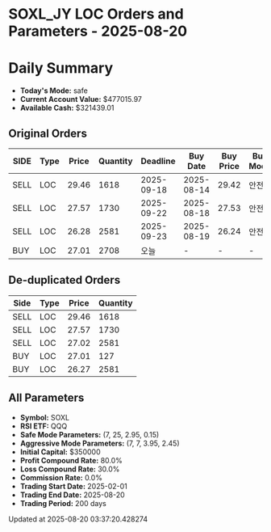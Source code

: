 # SOXL_JY LOC Orders and Parameters - 2025-08-20

# Daily Summary

- **Today's Mode:** safe
- **Current Account Value:** $477015.97
- **Available Cash:** $321439.01

## Original Orders

| SIDE | Type | Price | Quantity | Deadline | Buy Date | Buy Price | Buy Mode |
|------|------|-------|----------|----------|----------|-----------|----------|
| SELL | LOC | 29.46 | 1618 | 2025-09-18 | 2025-08-14 | 29.42 | 안전 |
| SELL | LOC | 27.57 | 1730 | 2025-09-22 | 2025-08-18 | 27.53 | 안전 |
| SELL | LOC | 26.28 | 2581 | 2025-09-23 | 2025-08-19 | 26.24 | 안전 |
| BUY | LOC | 27.01 | 2708 | 오늘 | - | - | - |

## De-duplicated Orders

| Side | Type | Price | Quantity |
|------|------|-------|----------|
| SELL | LOC | 29.46 | 1618 |
| SELL | LOC | 27.57 | 1730 |
| SELL | LOC | 27.02 | 2581 |
| BUY | LOC | 27.01 | 127 |
| BUY | LOC | 26.27 | 2581 |

## All Parameters

- **Symbol:** SOXL
- **RSI ETF:** QQQ
- **Safe Mode Parameters:** (7, 25, 2.95, 0.15)
- **Aggressive Mode Parameters:** (7, 7, 3.95, 2.45)
- **Initial Capital:** $350000
- **Profit Compound Rate:** 80.0%
- **Loss Compound Rate:** 30.0%
- **Commission Rate:** 0.0%
- **Trading Start Date:** 2025-02-01
- **Trading End Date:** 2025-08-20
- **Trading Period:** 200 days

Updated at 2025-08-20 03:37:20.428274
